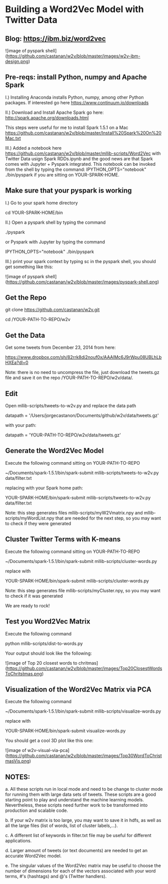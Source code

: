 # Building a Word2Vec Model with Twitter Data

## Blog: https://ibm.biz/word2vec

![image of pyspark shell]
(https://github.com/castanan/w2v/blob/master/images/w2v-ibm-design.png)

## Pre-reqs: install Python, numpy and Apache Spark 

I.) Installing Anaconda installs Python, numpy, among other Python packages. If interested go here https://www.continuum.io/downloads

II.) Download and Install Apache Spark go here: http://spark.apache.org/downloads.html

This steps were useful for me to install Spark 1.5.1 on a Mac https://github.com/castanan/w2v/blob/master/Install%20Spark%20On%20Mac.txt

III.) Added a notebook here  https://github.com/castanan/w2v/blob/master/mllib-scripts/Word2Vec with Twitter Data usign Spark RDDs.ipynb
 and the good news are that Spark comes with Jupyter + Pyspark integrated. This notebook can be invoked from the shell by typing the command:
IPYTHON_OPTS="notebook" ./bin/pyspark
if you are sitting on YOUR-SPARK-HOME.

## Make sure that your pyspark is working

I.) Go to your spark home directory

cd YOUR-SPARK-HOME/bin

II.) Open a pyspark shell by typing the command

./pyspark

or Pyspark with Jupyter by typing the command

IPYTHON_OPTS="notebook" ./bin/pyspark

III.) print your spark context by typing sc in the pyspark shell, you should get something like this:

![image of pyspark shell]
(https://github.com/castanan/w2v/blob/master/images/pyspark-shell.png)

## Get the Repo

git clone https://github.com/castanan/w2v.git

cd /YOUR-PATH-TO-REPO/w2v 

## Get the Data

Get some tweets from December 23, 2014 from here: 

https://www.dropbox.com/sh/82rrk8di2nouf0x/AAAIMc6J9rWpu08UBLhLbHXEa?dl=0 

Note: there is no need to uncompress the file, just download the tweets.gz file and save it on the repo /YOUR-PATH-TO-REPO/w2v/data/.  

## Edit 

Open mllib-scripts/tweets-to-w2v.py and replace the data path 

datapath = '/Users/jorgecastanon/Documents/github/w2v/data/tweets.gz'

with your path:

datapath = 'YOUR-PATH-TO-REPO/w2v/data/tweets.gz'

## Generate the Word2Vec Model

Execute the following command sitting on YOUR-PATH-TO-REPO

~/Documents/spark-1.5.1/bin/spark-submit mllib-scripts/tweets-to-w2v.py data/filter.txt

replacing with your Spark home path:

YOUR-SPARK-HOME/bin/spark-submit mllib-scripts/tweets-to-w2v.py data/filter.txt

Note: this step generates files mllib-scripts/myW2Vmatrix.npy and mllib-scripts/myWordList.npy that are needed for the next step, so you may want to check if they were generated

## Cluster Twitter Terms with K-means 

Execute the following command sitting on YOUR-PATH-TO-REPO

~/Documents/spark-1.5.1/bin/spark-submit mllib-scripts/cluster-words.py

replace with 

YOUR-SPARK-HOME/bin/spark-submit mllib-scripts/cluster-words.py

Note: this step generates file mllib-scripts/myCluster.npy, so you may want to check if it was generated

We are ready to rock!

## Test you Word2Vec Matrix

Execute the following command

python mllib-scripts/dist-to-words.py

Your output should look like the following:

![image of Top 20 closest words to chritmas]
(https://github.com/castanan/w2v/blob/master/images/Top20ClosestWordsToChritstmas.png)

## Visualization of the Word2Vec Matrix via PCA

Execute the following command

~/Documents/spark-1.5.1/bin/spark-submit mllib-scripts/visualize-words.py

replace with 

YOUR-SPARK-HOME/bin/spark-submit visualize-words.py

You should get a cool 3D plot like this one:

![image of w2v-visual-via-pca]
(https://github.com/castanan/w2v/blob/master/images/Top30WordToChristmasVis.png)


## NOTES:

a. All these scripts run in local mode and need to be change to cluster mode for running them with large data sets of tweets. These scripts are a good starting point to play and understand the machine learning models. Nevertheless, these scripts need further work to be transformed into production and scalable code.

b. If your w2v matrix is too large, you may want to save it in hdfs, as well as all the large files (list of words, list of cluster labels,...).

c. A different list of keywords in filter.txt file may be useful for different applications.

d. Larger amount of tweets (or text documents) are needed to get an accurate Word2Vec model. 

e. The singular values of the Word2Vec matrix may be useful to choose the number of dimensions for each of the vectors associated with your word terms, #'s (hashtags) and @'s (Twitter handlers).



